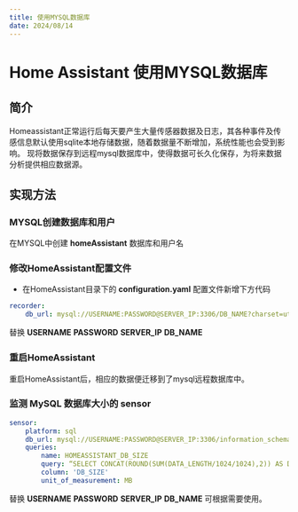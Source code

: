 ```yaml
---
title: 使用MYSQL数据库
date: 2024/08/14
---
```

# Home Assistant 使用MYSQL数据库
## 简介
Homeassistant正常运行后每天要产生大量传感器数据及日志，其各种事件及传感信息默认使用sqlite本地存储数据，随着数据量不断增加，系统性能也会受到影响。
现将数据保存到远程mysql数据库中，使得数据可长久化保存，为将来数据分析提供相应数据源。
## 实现方法
### MYSQL创建数据库和用户
在MYSQL中创建 **homeAssistant** 数据库和用户名
### 修改HomeAssistant配置文件
- 在HomeAssistant目录下的 **configuration.yaml** 配置文件新增下方代码
```yaml
recorder:
    db_url: mysql://USERNAME:PASSWORD@SERVER_IP:3306/DB_NAME?charset=utf8
```
替换 **USERNAME** **PASSWORD** **SERVER_IP** **DB_NAME** 
### 重启HomeAssistant
重启HomeAssistant后，相应的数据便迁移到了mysql远程数据库中。
### 监测 MySQL 数据库大小的 sensor
```yaml
sensor:
	platform: sql
	db_url: mysql://USERNAME:PASSWORD@SERVER_IP:3306/information_schema
	queries:
		name: HOMEASSISTANT_DB_SIZE
		query: “SELECT CONCAT(ROUND(SUM(DATA_LENGTH/1024/1024),2)) AS DB_SIZE FROM TABLES WHERE TABLE_SCHEMA='DB_NAME';”
		column: 'DB_SIZE'
		unit_of_measurement: MB
```
替换 **USERNAME** **PASSWORD** **SERVER_IP** **DB_NAME** 可根据需要使用。